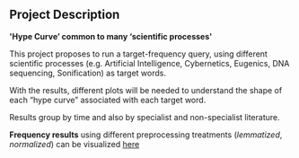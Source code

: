 

## Project Description

**'Hype Curve’ common to many ‘scientific processes'**

This project proposes to run a target-frequency query, using different scientific processes (e.g. Artificial Intelligence, Cybernetics, Eugenics, DNA sequencing, Sonification) as target words.  

With the results, different plots will be needed to understand the shape of each “hype curve” associated with each target word. 

Results group by time and also by specialist and non-specialist literature. 

**Frequency results** using different preprocessing treatments (*lemmatized*, *normalized*) can be visualized [here](https://github.com/defoe-code/defoe_visualization/tree/master/Round_1/Edward_Martin)
